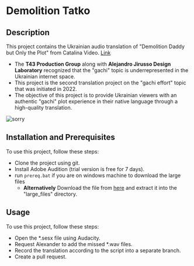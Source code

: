 # Demolition Tatko

## Description

This project contains the Ukrainian audio translation of "Demolition Daddy but Only the Plot" from Catalina Video. [Link](https://www.youtube.com/watch?v=NAbT3kJifW0&list=PL4OLLREt-xJX3w5RmXdmVwbZ8EJCefUXq)

- The **T43 Production Group** along with **Alejandro Jirusso Design Laboratory** recognized that the "gachi" topic is underrepresented in the Ukrainian internet space.
- This project is the second translation project on the "gachi effort" topic that was initiated in 2022.
- The objective of this project is to provide Ukrainian viewers with an authentic "gachi" plot experience in their native language through a high-quality translation.

![sorry](https://firebasestorage.googleapis.com/v0/b/zrada1-3c61f.appspot.com/o/gachimuchi-oh-i-am-sorry-2327895783.gif?alt=media&token=864999e1-0e08-45dd-af9d-1ea81e394fce)

## Installation and Prerequisites

To use this project, follow these steps:

- Clone the project using git.
- Install Adobe Audition (trial version is free for 7 days).
- run ```prereq.bat``` if you are on windows machine to download the large files
  - **Alternatively** Download the file from [here](https://drive.google.com/file/d/14FoWIdb3j-HeVBh9rZ5l7sUN2hpL3cFd/view?usp=share_link) and extract it into the "large_files" directory.

## Usage

To use this project, follow these steps:

- Open the *.sesx file using Audacity.
- Request Alexander to add the missed *.wav files.
- Record the translation according to the script into a separate branch.
- Create a pull request.
